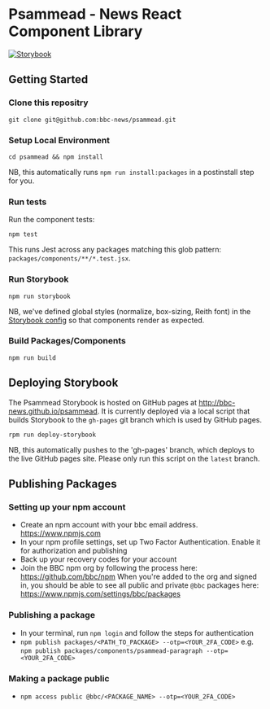 # Psammead - News React Component Library

[![Storybook](https://github.com/storybooks/press/blob/master/badges/storybook.svg)](http://bbc-news.github.io/psammead)

## Getting Started


### Clone this repositry

```
git clone git@github.com:bbc-news/psammead.git
```

### Setup Local Environment

```
cd psammead && npm install
```

NB, this automatically runs `npm run install:packages` in a postinstall step for you.

### Run tests

Run the component tests:

```
npm test
```

This runs Jest across any packages matching this glob pattern: `packages/components/**/*.test.jsx`.

### Run Storybook

```
npm run storybook
```

NB, we've defined global styles (normalize, box-sizing, Reith font) in the [Storybook config](https://github.com/BBC-News/psammead/blob/latest/.storybook/config.js) so that components render as expected.

### Build Packages/Components

```
npm run build
```

## Deploying Storybook

The Psammead Storybook is hosted on GitHub pages at http://bbc-news.github.io/psammead. It is currently deployed via a local script that builds Storybook to the `gh-pages` git branch which is used by GitHub pages.

```
rpm run deploy-storybook
```

NB, this automatically pushes to the 'gh-pages' branch, which deploys to the live GitHub pages site. Please only run this script on the `latest` branch.

## Publishing Packages

### Setting up your npm account

- Create an npm account with your bbc email address. https://www.npmjs.com
- In your npm profile settings, set up Two Factor Authentication. Enable it for authorization and publishing
- Back up your recovery codes for your account
- Join the BBC npm org by following the process here: https://github.com/bbc/npm When you're added to the org and signed in, you should be able to see all public and private `@bbc` packages here: https://www.npmjs.com/settings/bbc/packages

### Publishing a package

- In your terminal, run `npm login` and follow the steps for authentication
- `npm publish packages/<PATH_TO_PACKAGE> --otp=<YOUR_2FA_CODE>`
  e.g. `npm publish packages/components/psammead-paragraph --otp=<YOUR_2FA_CODE>`

### Making a package public

- `npm access public @bbc/<PACKAGE_NAME> --otp=<YOUR_2FA_CODE>`
